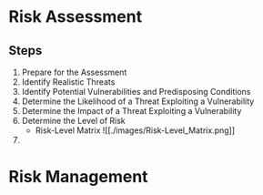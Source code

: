 # Risk Assessment
## Steps
1. Prepare for the Assessment
2. Identify Realistic Threats
3. Identify Potential Vulnerabilities and Predisposing Conditions
4. Determine the Likelihood of a Threat Exploiting a Vulnerability
5. Determine the Impact of a Threat Exploiting a Vulnerability
6. Determine the Level of Risk
	- Risk-Level Matrix
![[./images/Risk-Level_Matrix.png]]
7. 

# Risk Management
